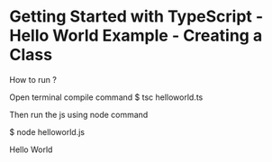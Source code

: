 # Getting Started with TypeScript - Hello World Example - Creating a Class

How to run ?

Open terminal
compile command
$ tsc helloworld.ts

Then run the js using node command

$ node helloworld.js

Hello World